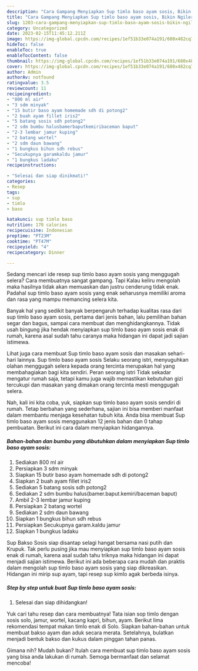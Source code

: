 ```yaml
---
description: "Cara Gampang Menyiapkan Sup timlo baso ayam sosis, Bikin Ngiler"
title: "Cara Gampang Menyiapkan Sup timlo baso ayam sosis, Bikin Ngiler"
slug: 1203-cara-gampang-menyiapkan-sup-timlo-baso-ayam-sosis-bikin-ngiler
category: Uncategorized
date: 2023-02-15T11:45:12.211Z
image: https://img-global.cpcdn.com/recipes/1ef51b33e074a191/680x482cq70/sup-timlo-baso-ayam-sosis-foto-resep-utama.jpg
hideToc: false
enableToc: true
enableTocContent: false
thumbnail: https://img-global.cpcdn.com/recipes/1ef51b33e074a191/680x482cq70/sup-timlo-baso-ayam-sosis-foto-resep-utama.jpg
cover: https://img-global.cpcdn.com/recipes/1ef51b33e074a191/680x482cq70/sup-timlo-baso-ayam-sosis-foto-resep-utama.jpg
author: Admin
authorAv: notfound
ratingvalue: 3.5
reviewcount: 11
recipeingredient:
- "800 ml air"
- "3 sdm minyak"
- "15 butir baso ayam homemade sdh di potong2"
- "2 buah ayam fillet iris2"
- "5 batang sosis sdh potong2"
- "2 sdm bumbu halusbamerbaputkemiribaceman baput"
- "2-3 lembar jamur kuping"
- "2 batang wortel"
- "2 sdm daun bawang"
- "1 bungkus bihun sdh rebus"
- "Secukupnya garamkaldu jamur"
- "1 bungkus ladaku"
recipeinstructions:

- "Selesai dan siap dinikmati!"
categories:
- Resep
tags:
- sup
- timlo
- baso

katakunci: sup timlo baso 
nutrition: 170 calories
recipecuisine: Indonesian
preptime: "PT23M"
cooktime: "PT47M"
recipeyield: "4"
recipecategory: Dinner

---
```



Sedang mencari ide resep sup timlo baso ayam sosis yang menggugah selera? Cara membuatnya sangat gampang. Tapi Kalau keliru mengolah maka hasilnya tidak akan memuaskan dan justru cenderung tidak enak. Padahal sup timlo baso ayam sosis yang enak seharusnya memiliki aroma dan rasa yang mampu memancing selera kita.


Banyak hal yang sedikit banyak berpengaruh terhadap kualitas rasa dari sup timlo baso ayam sosis, pertama dari jenis bahan, lalu pemilihan bahan segar dan bagus, sampai cara membuat dan menghidangkannya. Tidak usah bingung jika hendak menyiapkan sup timlo baso ayam sosis enak di rumah, karena asal sudah tahu caranya maka hidangan ini dapat jadi sajian istimewa.

Lihat juga cara membuat Sup timlo baso ayam sosis dan masakan sehari-hari lainnya. Sup timlo baso ayam sosis Selaku seorang istri, menyuguhkan olahan menggugah selera kepada orang tercinta merupakan hal yang membahagiakan bagi kita sendiri. Peran seorang istri Tidak sekadar mengatur rumah saja, tetapi kamu juga wajib memastikan kebutuhan gizi tercukupi dan masakan yang dimakan orang tercinta mesti menggugah selera.


Nah, kali ini kita coba, yuk, siapkan sup timlo baso ayam sosis sendiri di rumah. Tetap berbahan yang sederhana, sajian ini bisa memberi manfaat dalam membantu menjaga kesehatan tubuh kita. Anda bisa membuat Sup timlo baso ayam sosis menggunakan 12 jenis bahan dan 0 tahap pembuatan. Berikut ini cara dalam menyiapkan hidangannya.

<!--inarticleads1-->

##### Bahan-bahan dan bumbu yang dibutuhkan dalam menyiapkan Sup timlo baso ayam sosis:

1. Sediakan 800 ml air
1. Persiapkan 3 sdm minyak
1. Siapkan 15 butir baso ayam homemade sdh di potong2
1. Siapkan 2 buah ayam fillet iris2
1. Sediakan 5 batang sosis sdh potong2
1. Sediakan 2 sdm bumbu halus(bamer.baput.kemiri/baceman baput)
1. Ambil 2-3 lembar jamur kuping
1. Persiapkan 2 batang wortel
1. Sediakan 2 sdm daun bawang
1. Siapkan 1 bungkus bihun sdh rebus
1. Persiapkan Secukupnya garam.kaldu jamur
1. Siapkan 1 bungkus ladaku


Sup Bakso Sosis siap disantap selagi hangat bersama nasi putih dan Krupuk. Tak perlu pusing jika mau menyiapkan sup timlo baso ayam sosis enak di rumah, karena asal sudah tahu triknya maka hidangan ini dapat menjadi sajian istimewa. Berikut ini ada beberapa cara mudah dan praktis dalam mengolah sup timlo baso ayam sosis yang siap dikreasikan. Hidangan ini mirip sup ayam, tapi resep sup kimlo agak berbeda isinya. 

<!--inarticleads2-->

##### Step by step untuk buat Sup timlo baso ayam sosis:


1. Selesai dan siap dihidangkan!

Yuk cari tahu resep dan cara membuatnya! Tata isian sop timlo dengan sosis solo, jamur, wortel, kacang kapri, bihun, ayam. Berikut lima rekomendasi tempat makan timlo enak di Solo. Siapkan bahan-bahan untuk membuat bakso ayam dan aduk secara merata. Setelahnya, bulatkan menjadi bentuk bakso dan kukus dalam pinggan tahan panas. 

Gimana nih? Mudah bukan? Itulah cara membuat sup timlo baso ayam sosis yang bisa anda lakukan di rumah. Semoga bermanfaat dan selamat mencoba!
